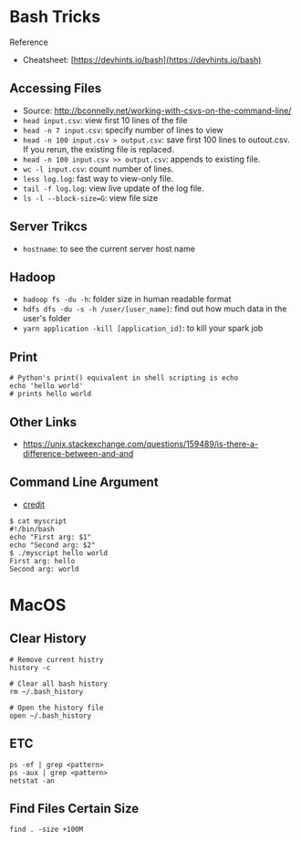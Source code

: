 # Bash Tricks 

Reference

- Cheatsheet: [https://devhints.io/bash](https://devhints.io/bash)

## Accessing Files 
- Source: http://bconnelly.net/working-with-csvs-on-the-command-line/
- `head input.csv`: view first 10 lines of the file 
- `head -n 7 input.csv`: specify number of lines to view 
- `head -n 100 input.csv > output.csv`: save first 100 lines to outout.csv. If you rerun, the existing file is replaced. 
- `head -n 100 input.csv >> output.csv`: appends to existing file.
- `wc -l input.csv`: count number of lines.
- `less log.log`: fast way to view-only file. 
- `tail -f log.log`: view live update of the log file. 
- `ls -l --block-size=G`: view file size 


## Server Trikcs 
- `hostname`: to see the current server host name 

## Hadoop 
- `hadoop fs -du -h`: folder size in human readable format 
- `hdfs dfs -du -s -h /user/[user_name]`: find out how much data in the user's folder
- `yarn application -kill [application_id]`: to kill your spark job

## Print 
```
# Python's print() equivalent in shell scripting is echo 
echo 'hello world' 
# prints hello world
```

## Other Links 
- https://unix.stackexchange.com/questions/159489/is-there-a-difference-between-and-and

## Command Line Argument 

- [credit](https://unix.stackexchange.com/questions/31414/how-can-i-pass-a-command-line-argument-into-a-shell-script?utm_medium=organic&utm_source=google_rich_qa&utm_campaign=google_rich_qa)

```
$ cat myscript
#!/bin/bash
echo "First arg: $1"
echo "Second arg: $2"
$ ./myscript hello world
First arg: hello
Second arg: world
```

# MacOS 
## Clear History 

```
# Remove current histry
history -c

# Clear all bash history
rm ~/.bash_history

# Open the history file
open ~/.bash_history
```

## ETC 

```
ps -ef | grep <pattern>
ps -aux | grep <pattern>
netstat -an 
```

## Find Files Certain Size 

```
find . -size +100M
```